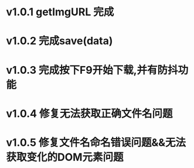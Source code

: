 # v1.0.1 getImgURL 完成
# v1.0.2 完成save(data)
# v1.0.3 完成按下F9开始下载,并有防抖功能
# v1.0.4 修复无法获取正确文件名问题
# v1.0.5 修复文件名命名错误问题&&无法获取变化的DOM元素问题